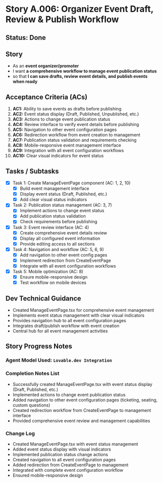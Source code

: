 # Story A.006: Organizer Event Draft, Review & Publish Workflow

## Status: Done

## Story

- As an **event organizer/promoter**
- I want **a comprehensive workflow to manage event publication status**
- so that **I can save drafts, review event details, and publish events when ready**

## Acceptance Criteria (ACs)

1. **AC1:** Ability to save events as drafts before publishing
2. **AC2:** Event status display (Draft, Published, Unpublished, etc.)
3. **AC3:** Actions to change event publication status
4. **AC4:** Review interface to verify event details before publishing
5. **AC5:** Navigation to other event configuration pages
6. **AC6:** Redirection workflow from event creation to management
7. **AC7:** Publication status validation and requirements checking
8. **AC8:** Mobile-responsive event management interface
9. **AC9:** Integration with all event configuration workflows
10. **AC10:** Clear visual indicators for event status

## Tasks / Subtasks

- [x] Task 1: Create ManageEventPage component (AC: 1, 2, 10)
  - [x] Build event management interface
  - [x] Display event status (Draft, Published, etc.)
  - [x] Add clear visual status indicators
- [x] Task 2: Publication status management (AC: 3, 7)
  - [x] Implement actions to change event status
  - [x] Add publication status validation
  - [x] Check requirements before publishing
- [x] Task 3: Event review interface (AC: 4)
  - [x] Create comprehensive event details review
  - [x] Display all configured event information
  - [x] Provide editing access to all sections
- [x] Task 4: Navigation and workflow (AC: 5, 6, 9)
  - [x] Add navigation to other event config pages
  - [x] Implement redirection from CreateEventPage
  - [x] Integrate with all event configuration workflows
- [x] Task 5: Mobile optimization (AC: 8)
  - [x] Ensure mobile-responsive design
  - [x] Test workflow on mobile devices

## Dev Technical Guidance

- Created ManageEventPage.tsx for comprehensive event management
- Implements event status management with clear visual indicators
- Provides navigation hub to all event configuration pages
- Integrates draft/publish workflow with event creation
- Central hub for all event management activities

## Story Progress Notes

### Agent Model Used: `Lovable.dev Integration`

### Completion Notes List

- Successfully created ManageEventPage.tsx with event status display (Draft, Published, etc.)
- Implemented actions to change event publication status
- Added navigation to other event configuration pages (ticketing, seating, custom questions)
- Created redirection workflow from CreateEventPage to management interface
- Provided comprehensive event review and management capabilities

### Change Log

- Created ManageEventPage.tsx with event status management
- Added event status display with visual indicators
- Implemented publication status change actions
- Created navigation to all event configuration pages
- Added redirection from CreateEventPage to management
- Integrated with complete event configuration workflow
- Ensured mobile-responsive design 